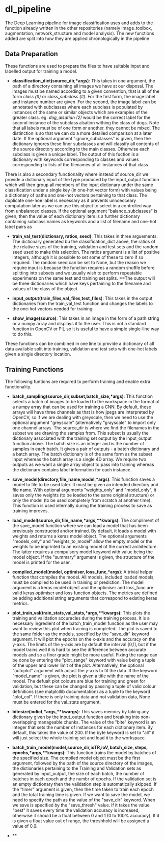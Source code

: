 # dl_pipeline

The Deep Learning pipeline for image classification uses and adds to the function already written in the other repositories (namely image_toolbox, augmentation, network_structure and model analysis). The new functions added are split into how they are applied chronologically in the pipeline

## Data Preparation

These functions are used to prepare the files to have suitable input and labelled output for training a model.

- **classification_dict(source_dir,\*args)**: This takes in one argument, the path of a directory containing all images we have at our disposal. The images must be named according to a given convention, that is all of the form _class (#)_ or _class\_subclass (#)_. For the first form, the image label and instance number are given. For the second, the image label can be annotated with subclasses where each subclass is populated by instances of the same or similar objects which are examples of the greater class. eg. _dog\_alsatian (2)_ would be the correct label for the second instance of the subclass alsation withing the class of dogs. Note that all labels must be of one form or another, they cannot be mixed. The distinction is so that we can do a more detailed comparison at a later date. If the optional argument "ignore_subclasses" is given, then the dictionary ignores these finer subclasses and will classify all contents of the source directory according to the main classes. Otherwise each subclass is given a unique label. The output of this fuction is a dictionary with keywords corresponding to classes and values corresponding to lists of the filenames of all instances of that class. 

There is also a secondary functionality where instead of source_dir we provide a dictionary input of the type produced by the input_output function which will then group all members of the input dictionary under the same classification under a single key (in one-hot vector form) with values being a dictionary of paths and one-hot vectors pertaining to that class. The duplicate one-hoe label is necessary as it prevents unncecceary computation later as we can use this object to select in a controlled way from unbalanced classes. If the optional argument "balance_subclasses" is given, then the value of each dictionary item is a further dictionary containing subclass names as keywords and a list of filename and one-hot label pairs as 

- **train_val_test(dictionary, ratios, seed)**: This takes in three arguements. The dictionary generated bu the classification_dict above, the ratios of the relative sizes of the training, validation and test sets and the random seed used to make this selection. The ratios argument is a list of positive integers, although it is possible to set some of these to zero if so required. The random seed can be set to None, but the reason we require input is because the function requires a random shuffle before splitting into subsets and we usually wish to perform repeatable experiments on the same test and training set splits. ==The output will be three dictionaries which have keys pertaining to the filename and values of the class of the object.

- **input_output(train_files,val_files,test_files)**: This takes in the output dictionaries from the train_val_test function and changes the labels to the one-hot vectors needed for training. 

- **show_image(source)**: This takes in an image in the form of a path string or a numpy array and displays it to the user. This is not a standard function in OpenCV or PIL so it is useful to have a simple single-line way to do this.

These functions can be combined in one line to provide a dictionary of all data available split into training, validation and test sets with one-hot labels given a single directory location. 

## Training Functions

The following funtions are required to perform training and enable extra functionality.

- **batch_sampling(source_dir,subset,batch_size,\*args)**: This function selects a batch of images to be loaded to the workspace in the format of a numpy array that can be used for training a CNN. By default, these arrays will have three channels as that is how jpegs are interpreted by OpenCV, so if we are dealing with greyscale, then we need to use the optional argument "greyscale" (alternatively "grayscale" to import only one channel arrays. The source_dir is where we find the filenames in the subset we are drawing the samples from. This subset is usually the dictionary associated with the training set output by the input_output function above. The batch size is an integer and is the number of samples in each batch. It gives a pair of outputs - a batch dictionary and a batch array. The batch dictionary is of the same form as the subset input whereas the batch array is a single 4D array. We require two outputs as we want a single array object to pass into training whereas the dictionary contains label information for each instance.

- **save_model(directory,file\_name,model,\*args)**: This function saves a model to file to be used later. It must be given an intended directory and file name. With optional arguments "weights_only" and "model_only", it saves only the weights (to be loaded to the same original structure) or only the model (to be used completely from scratch at another time). This function is used internally during the training process to save as training improves.

- **load_model(source_dir,file\_name,\*args,\*\*kwargs)**: The compliment of the save_model function where we can load a model that has been previously constructed and/or trained. By default, it loads a model with weights and returns a keras model object. The optional arguments "models_only" and "weights_to_model" allow the empty model or the weights to be imprinted to an existing model of the correct architecture. The latter requires a compulsory model keyword with value being the model object. If the "summary" argument is given, the structure of the model is printed for the user.

- **compiled_model(model, optimiser, loss_func,\*args)**: A trivial helper function that compiles the model. All models, included loaded models, must be compiled to be used in training or prediction. The model argument is a keras model object and the optimiser and loss_func are valid keras optimiser and loss function objects. The metrics are defined be adding additional string arguments that correspond to existing keras metrics. 

- **plot_train_val(train_stats,val_stats,\*args,\*\*kwargs)**: This plots the training and validation accuracies during the training process. It is a necessary ingredient of the batch_train_model function as the user may want to review this plot when training is completed. The plot is saved to the same folder as the models, specified by the "save_dir" keyword argument. It will plot the epochs on the x-axis and the accuracy on the y-axis. The limits of the y-axis are by default the interval \[0,1\], but if the model trains well it is hard to see the difference between accurate models and so a finer grade might be more useful. Fixing the range can be done by entering the "plot_range" keyword with value being a tuple of the upper and lower limit of the plot. Alternatively, the optional "autoplot" argument with adjust the y-axis to fit the data. If the keyword "model_name" is given, the plot is given a title with the name of the model. The defualt plot colours are blue for training and green for validation, but these can be changed by passing a tuple of valid colour definitions (see matplotlib documentation) as a tuple to the keyword "plot_col". If there is only training data and not validation data, None must be entered for the val_stats argument.

- **bitesize(iodict,\*args,\*\*kwargs)**: This saves memory by taking any dictionary given by the input_output function and breaking into non-overlapping manageable chunks. The value of the "bite" keyword is an integer that sets the number of instances for each dictionary item. By default, this takes the value of 200. If the byte keyword is set to "all" it will just select the whole training set and load it to the workspace. 

- **batch_train_model(model,source_dir,ioTR,ioV, batch_size, steps, epochs,\*args,\*\*kwargs)**: This function trains the model by batches of the specified size. The compiled model object must be the first argument, followed by the path of the source directory of the images, the dictionaries pertaining to the Training and Validation sets as generated by input_output, the size of each batch, the number of batches in each epoch and the numbr of epochs. If the validation set is an empty dictionary then the validation step is automatically skipped. If the "timer" argument is given, then the time taken to train each epoch and the total training time is given. If we want to save the model, we need to specify the path as the value of the "save_dir" keyword. When we save is specified by the "save_thresh" value.  If it takes the value "best" it saves every time the validation accuracy is increased, otherwise it should be a float between 0 and 1 (0 to 100% accuracy). If it is given a float value out of range, the threshhold will be assigned a value of 0.9.

- **






